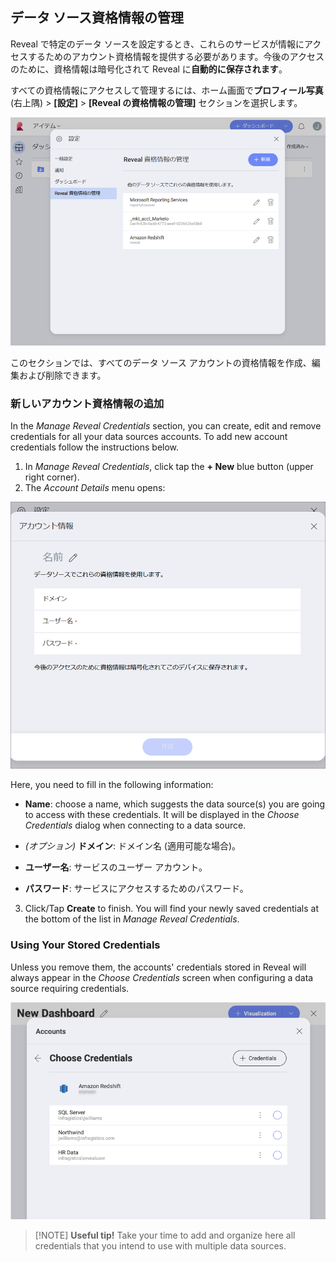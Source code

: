 ## データ ソース資格情報の管理

Reveal で特定のデータ ソースを設定するとき、これらのサービスが情報にアクセスするためのアカウント資格情報を提供する必要があります。今後のアクセスのために、資格情報は暗号化されて Reveal に**自動的に保存されます**。

すべての資格情報にアクセスして管理するには、ホーム画面で**プロフィール写真** (右上隅) > **[設定]** > **[Reveal の資格情報の管理]** セクションを選択します。

![Manage Reveal Credentials menu](images/manage-reveal-credentials.png)

このセクションでは、すべてのデータ ソース アカウントの資格情報を作成、編集および削除できます。

### 新しいアカウント資格情報の追加

In the _Manage Reveal Credentials_ section, you can create, edit and remove credentials for all your data sources accounts. To add new account credentials follow the instructions below.

1. In _Manage Reveal Credentials_, click tap the **+ New** blue button (upper right corner).
2. The *Account Details* menu opens:

![Add New Account Credentials dialog](images/add-new-account-credentials.png)

Here, you need to fill in the following information:

  -  **Name**: choose a name, which suggests the data source(s) you are going to access with these credentials. It will be displayed in the *Choose Credentials* dialog when connecting to a data source.

  - *(オプション)* **ドメイン**: ドメイン名 (適用可能な場合)。

  - **ユーザー名**: サービスのユーザー アカウント。

  - **パスワード**: サービスにアクセスするためのパスワード。

3. Click/Tap **Create** to finish. You will find your newly saved credentials at the bottom of the list in _Manage Reveal Credentials_.

### Using Your Stored Credentials

Unless you remove them, the accounts' credentials stored in Reveal will always appear in the *Choose Credentials* screen when configuring a data source requiring credentials.

![Choose Credentials for a Data Source dialog](images/choose-credentials-data-source.png)

> [!NOTE] **Useful tip!** Take your time to add and organize here all credentials that you intend to use with multiple data sources. 


